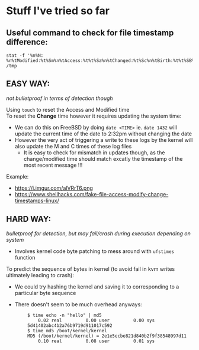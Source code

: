 # Stuff I've tried so far

## Useful command to check for file timestamp difference:
```
stat -f '%n%N: %n%tModified:%t%Sm%n%tAccess:%t%t%Sa%n%tChanged:%t%Sc%n%tBirth:%t%t%SB%n' /tmp
```

## EASY WAY:
_not bulletproof in terms of detection though_  


Using `touch` to reset the Access and Modified time  
To reset the **Change** time however it requires updating the system time:
- We can do this on FreeBSD by doing `date <TIME>` ie. `date 1432` will update the current time of the date to 2:32pm without changing the date
- However the very act of triggering a write to these logs by the kernel will also update the M and C times of these log files
    - It is easy to check for mismatch in updates though, as the change/modified time should match excatly the timestamp of the most recent message !!!  

Example: 
- https://i.imgur.com/alVRrT6.png
- https://www.shellhacks.com/fake-file-access-modify-change-timestamps-linux/ 



## HARD WAY:
_bulletproof for detection, but may fail/crash during execution depending on system_  

- Involves kernel code byte patching to mess around with `ufstimes` function

To predict the sequence of bytes in kernel (to avoid fail in kvm writes ultimately leading to crash):  
- We could try hashing the kernel and saving it to corresponding to a particular byte sequence

- There doesn't seem to be much overhead anyways:  
```
        $ time echo -n "hello" | md5
            0.02 real         0.00 user         0.00 sys
        5d41402abc4b2a76b9719d911017c592
        $ time md5 /boot/kernel/kernel
        MD5 (/boot/kernel/kernel) = 2e1e5ecbe821d840b2f9f38548997d11
            0.10 real         0.08 user         0.01 sys
``` 

